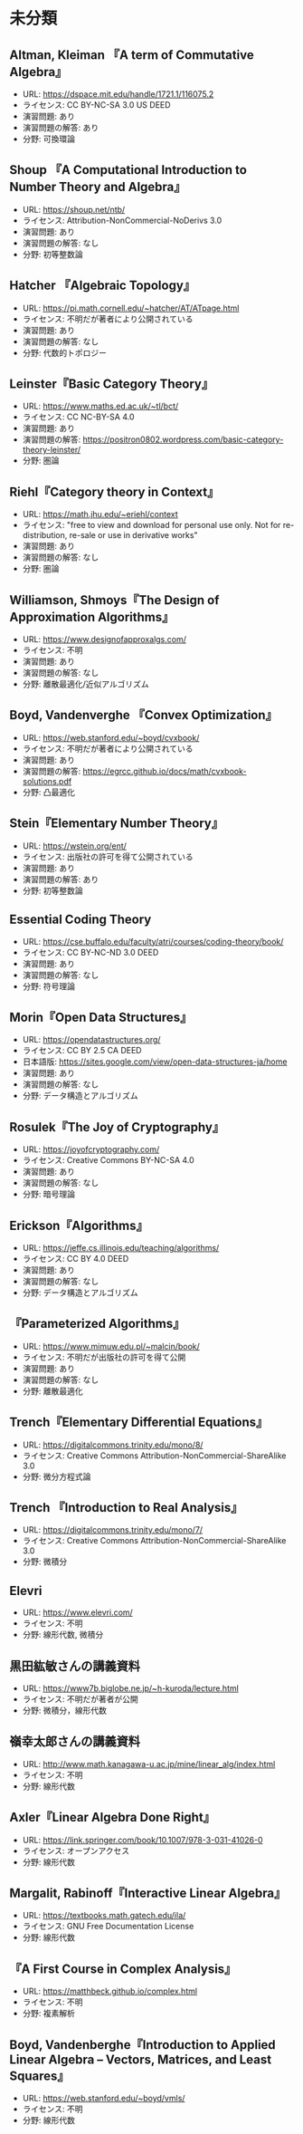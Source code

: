 # 未分類

## Altman, Kleiman 『A term of Commutative Algebra』

* URL: <https://dspace.mit.edu/handle/1721.1/116075.2>
* ライセンス: CC BY-NC-SA 3.0 US DEED
* 演習問題: あり
* 演習問題の解答: あり
* 分野: 可換環論

## Shoup 『A Computational Introduction to Number Theory and Algebra』

* URL: <https://shoup.net/ntb/>
* ライセンス: Attribution-NonCommercial-NoDerivs 3.0
* 演習問題: あり
* 演習問題の解答: なし
* 分野: 初等整数論

## Hatcher 『Algebraic Topology』

* URL: <https://pi.math.cornell.edu/~hatcher/AT/ATpage.html>
* ライセンス: 不明だが著者により公開されている
* 演習問題: あり
* 演習問題の解答: なし
* 分野: 代数的トポロジー

## Leinster『Basic Category Theory』

* URL: <https://www.maths.ed.ac.uk/~tl/bct/>
* ライセンス: CC NC-BY-SA 4.0
* 演習問題: あり
* 演習問題の解答: <https://positron0802.wordpress.com/basic-category-theory-leinster/>
* 分野: 圏論

## Riehl『Category theory in Context』

* URL: <https://math.jhu.edu/~eriehl/context>
* ライセンス: "free to view and download for personal use only. Not for re-distribution, re-sale or use in derivative works"
* 演習問題: あり
* 演習問題の解答: なし
* 分野: 圏論

## Williamson, Shmoys『The Design of Approximation Algorithms』

* URL: <https://www.designofapproxalgs.com/>
* ライセンス: 不明
* 演習問題: あり
* 演習問題の解答: なし
* 分野: 離散最適化/近似アルゴリズム

## Boyd, Vandenverghe 『Convex Optimization』

* URL: <https://web.stanford.edu/~boyd/cvxbook/>
* ライセンス: 不明だが著者により公開されている
* 演習問題: あり
* 演習問題の解答: <https://egrcc.github.io/docs/math/cvxbook-solutions.pdf>
* 分野: 凸最適化

## Stein『Elementary Number Theory』

* URL: <https://wstein.org/ent/>
* ライセンス: 出版社の許可を得て公開されている
* 演習問題: あり
* 演習問題の解答: あり
* 分野: 初等整数論

## Essential Coding Theory

* URL: <https://cse.buffalo.edu/faculty/atri/courses/coding-theory/book/>
* ライセンス: CC BY-NC-ND 3.0 DEED
* 演習問題: あり
* 演習問題の解答: なし
* 分野: 符号理論

## Morin『Open Data Structures』

* URL: https://opendatastructures.org/
* ライセンス: CC BY 2.5 CA DEED
* 日本語版: <https://sites.google.com/view/open-data-structures-ja/home>
* 演習問題: あり
* 演習問題の解答: なし
* 分野: データ構造とアルゴリズム

## Rosulek『The Joy of Cryptography』

* URL: <https://joyofcryptography.com/>
* ライセンス: Creative Commons BY-NC-SA 4.0
* 演習問題: あり
* 演習問題の解答: なし
* 分野: 暗号理論

## Erickson『Algorithms』

* URL: <https://jeffe.cs.illinois.edu/teaching/algorithms/>
* ライセンス: CC BY 4.0 DEED
* 演習問題: あり
* 演習問題の解答: なし
* 分野: データ構造とアルゴリズム

## 『Parameterized Algorithms』

* URL: <https://www.mimuw.edu.pl/~malcin/book/>
* ライセンス: 不明だが出版社の許可を得て公開
* 演習問題: あり
* 演習問題の解答: なし
* 分野: 離散最適化

## Trench『Elementary Differential Equations』

* URL: <https://digitalcommons.trinity.edu/mono/8/>
* ライセンス: Creative Commons Attribution-NonCommercial-ShareAlike 3.0
* 分野: 微分方程式論

## Trench 『Introduction to Real Analysis』

* URL: <https://digitalcommons.trinity.edu/mono/7/>
* ライセンス: Creative Commons Attribution-NonCommercial-ShareAlike 3.0
* 分野: 微積分

## Elevri

* URL: <https://www.elevri.com/>
* ライセンス: 不明
* 分野: 線形代数, 微積分

## 黒田紘敏さんの講義資料

* URL: <https://www7b.biglobe.ne.jp/~h-kuroda/lecture.html>
* ライセンス: 不明だが著者が公開
* 分野: 微積分，線形代数

## 嶺幸太郎さんの講義資料

* URL: <http://www.math.kanagawa-u.ac.jp/mine/linear_alg/index.html>
* ライセンス: 不明
* 分野: 線形代数

## Axler『Linear Algebra Done Right』

* URL: <https://link.springer.com/book/10.1007/978-3-031-41026-0>
* ライセンス: オープンアクセス
* 分野: 線形代数

## Margalit, Rabinoff『Interactive Linear Algebra』

* URL: <https://textbooks.math.gatech.edu/ila/>
* ライセンス: GNU Free Documentation License
* 分野: 線形代数

## 『A First Course in Complex Analysis』

* URL: <https://matthbeck.github.io/complex.html>
* ライセンス: 不明
* 分野: 複素解析

## Boyd, Vandenberghe『Introduction to Applied Linear Algebra – Vectors, Matrices, and Least Squares』

* URL: <https://web.stanford.edu/~boyd/vmls/>
* ライセンス: 不明
* 分野: 線形代数